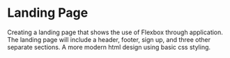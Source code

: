 # Landing Page
Creating a landing page that shows the use of Flexbox through application. The landing page will include a header, footer, sign up, and three other separate sections. A more modern html design using basic css styling.